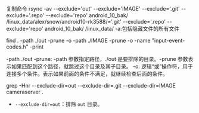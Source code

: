 
复制命令
rsync -av --exclude='out' --exclude='IMAGE' --exclude='.git' --exclude='.repo' --exclude='repo' android_10_bak/  /linux_data/alex/snow/android10-rk3588/='.git' --exclude='.repo' --exclude='repo' android_10_bak/  /linux_data/
    -a:包括隐藏文件的所有文件
  
find .     -path ./out -prune -o     -path ./IMAGE -prune    -o -name "input-event-codes.h" -print

-path ./out -prune: -path 参数指定路径，./out 是要排除的目录。-prune 参数表示如果匹配到这个路径，就跳过这个目录及其子目录。
-o: 逻辑“或”操作符，用于连接多个条件。表示如果前面的条件不满足，就继续检查后面的条件。



 grep -Hnr --exclude-dir=out --exclude-dir=.git --exclude-dir=IMAGE cameraserver .


 - `--exclude-dir=out`：排除 `out` 目录。